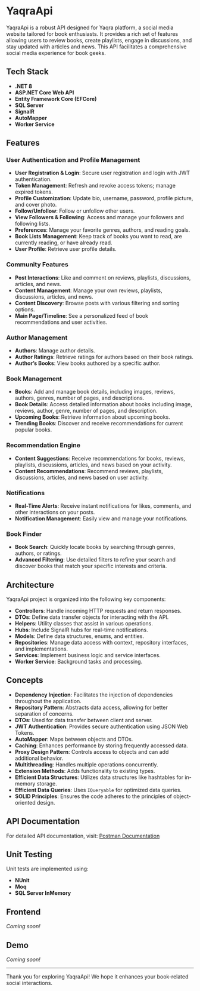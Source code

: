 # YaqraApi

YaqraApi is a robust API designed for Yaqra platform, a social media website tailored for book enthusiasts. It provides a rich set of features allowing users to review books, create playlists, engage in discussions, and stay updated with articles and news. This API facilitates a comprehensive social media experience for book geeks.

## Tech Stack

- **.NET 8**
- **ASP.NET Core Web API**
- **Entity Framework Core (EFCore)**
- **SQL Server**
- **SignalR**
- **AutoMapper**
- **Worker Service**

## Features

### User Authentication and Profile Management
- **User Registration & Login**: Secure user registration and login with JWT authentication.
- **Token Management**: Refresh and revoke access tokens; manage expired tokens.
- **Profile Customization**: Update bio, username, password, profile picture, and cover photo.
- **Follow/Unfollow**: Follow or unfollow other users.
- **View Followers & Following**: Access and manage your followers and following lists.
- **Preferences**: Manage your favorite genres, authors, and reading goals.
- **Book Lists Management**: Keep track of books you want to read, are currently reading, or have already read.
- **User Profile**: Retrieve user profile details.

### Community Features
- **Post Interactions**: Like and comment on reviews, playlists, discussions, articles, and news.
- **Content Management**: Manage your own reviews, playlists, discussions, articles, and news.
- **Content Discovery**: Browse posts with various filtering and sorting options.
- **Main Page/Timeline**: See a personalized feed of book recommendations and user activities.

### Author Management
- **Authors**: Manage author details.
- **Author Ratings**: Retrieve ratings for authors based on their book ratings.
- **Author’s Books**: View books authored by a specific author.

### Book Management
- **Books**: Add and manage book details, including images, reviews, authors, genres, number of pages, and descriptions.
- **Book Details**: Access detailed information about books including image, reviews, author, genre, number of pages, and description.
- **Upcoming Books**: Retrieve information about upcoming books.
- **Trending Books**: Discover and receive recommendations for current popular books.

### Recommendation Engine
- **Content Suggestions**: Receive recommendations for books, reviews, playlists, discussions, articles, and news based on your activity.
- **Content Recommendations**: Recommend reviews, playlists, discussions, articles, and news based on user activity.

### Notifications
- **Real-Time Alerts**: Receive instant notifications for likes, comments, and other interactions on your posts.
- **Notification Management**: Easily view and manage your notifications.

### Book Finder
- **Book Search**: Quickly locate books by searching through genres, authors, or ratings.
- **Advanced Filtering**: Use detailed filters to refine your search and discover books that match your specific interests and criteria.

## Architecture

YaqraApi project is organized into the following key components:

- **Controllers**: Handle incoming HTTP requests and return responses.
- **DTOs**: Define data transfer objects for interacting with the API.
- **Helpers**: Utility classes that assist in various operations.
- **Hubs**: Include SignalR hubs for real-time notifications.
- **Models**: Define data structures, enums, and entities.
- **Repositories**: Manage data access with context, repository interfaces, and implementations.
- **Services**: Implement business logic and service interfaces.
- **Worker Service**: Background tasks and processing.

## Concepts

- **Dependency Injection**: Facilitates the injection of dependencies throughout the application.
- **Repository Pattern**: Abstracts data access, allowing for better separation of concerns.
- **DTOs**: Used for data transfer between client and server.
- **JWT Authentication**: Provides secure authentication using JSON Web Tokens.
- **AutoMapper**: Maps between objects and DTOs.
- **Caching**: Enhances performance by storing frequently accessed data.
- **Proxy Design Pattern**: Controls access to objects and can add additional behavior.
- **Multithreading**: Handles multiple operations concurrently.
- **Extension Methods**: Adds functionality to existing types.
- **Efficient Data Structures**: Utilizes data structures like hashtables for in-memory storage.
- **Efficient Data Queries**: Uses `IQueryable` for optimized data queries.
- **SOLID Principles**: Ensures the code adheres to the principles of object-oriented design.

## API Documentation

For detailed API documentation, visit: [Postman Documentation](https://documenter.getpostman.com/view/33136211/2sAXjDfGAY)

## Unit Testing

Unit tests are implemented using:
- **NUnit**
- **Moq**
- **SQL Server InMemory**

## Frontend

_Coming soon!_

## Demo

_Coming soon!_

---

Thank you for exploring YaqraApi! We hope it enhances your book-related social interactions.
